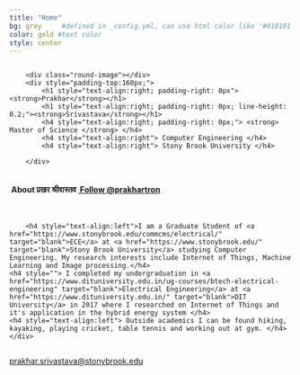 ```yaml
---
title: "Home"
bg: grey     #defined in _config.yml, can use html color like '#010101'
color: gold #text color
style: center
---
```


<div class="container">
<div class="row">
  <div class="column half">

		<div class="round-image"></div>
		<div style="padding-top:160px;">
			<h1 style="text-align:right; padding-right: 0px"> <strong>Prakhar</strong></h1>
			<h1 style="text-align:right; padding-right: 0px; line-height: 0.2;"><strong>Srivastava</strong></h1>
			<h4 style="text-align:right; padding-right: 0px;"> <strong> Master of Science </strong> </h4>
			<h4 style="text-align:right"> Computer Engineering </h4>
			<h4 style="text-align:right"> Stony Brook University </h4>

    	</div>	

  </div>
  <div class="column half">
	<div style="text-align: left">
    	<h4 style="text-align:left"><i class="fa fa-leaf"></i>&nbsp;About प्रखर श्रीवास्तव <a href="https://twitter.com/prakhartron?ref_src=twsrc%5Etfw" class="twitter-follow-button" data-size="large" data-show-count="false">&nbsp;Follow @prakhartron</a><script async src="//platform.twitter.com/widgets.js" charset="utf-8"></script> </h4><br>
		
    	<h4 style="text-align:left">I am a Graduate Student of <a href="https://www.stonybrook.edu/commcms/electrical/" target="blank">ECE</a> at <a href="https://www.stonybrook.edu/" target="blank">Stony Brook University</a> studying Computer Engineering. My research interests include Internet of Things, Machine Learning and Image processing.</h4>
	<h4 style=""> I completed my undergraduation in <a href="https://www.dituniversity.edu.in/ug-courses/btech-electrical-engineering" target="blank">Electrical Engineering</a> at <a href="https://www.dituniversity.edu.in/" target="blank">DIT University</a> in 2017 where I researched on Internet of Things and it's application in the hybrid energy system </h4>
	<h4 style="text-align:left"> Outside academics I can be found hiking, kayaking, playing cricket, table tennis and working out at gym. </h4>
	</div>
  </div>
</div>
</div>


<style type="text/css">
  span.codedirection { unicode-bidi:bidi-override; direction: rtl; }
</style>

<i class="fa fa-envelope"></i>
<span class="codedirection">
ude.koorbynots@avatsavirs.rahkarp
</span>

<h3 class="more-icons">
<a href="https://scholar.google.com/citations?user=J7hHylEAAAAJ&hl=en"><i class="ai ai-google-scholar-square" aria-hidden="true"></i></a>
<a href="https://github.com/prakharsri45"><i class="fa fa-github-square"></i></a> 
<a href="https://twitter.com/prakhartron"><i class="fa fa-twitter-square"></i></a> 
<a href="https://linkedin.com/in/prakhar-srivastava-ba54a8104"><i class="fa fa-linkedin-square"></i></a>
</h3>

